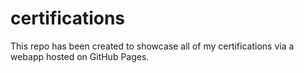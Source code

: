 # certifications
This repo has been created to showcase all of my certifications via a webapp hosted on GitHub Pages.

